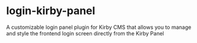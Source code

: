# login-kirby-panel
A customizable login panel plugin for Kirby CMS that allows you to manage and style the frontend login screen directly from the Kirby Panel
